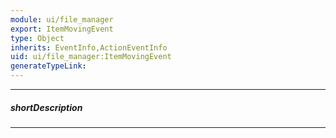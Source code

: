 ```yaml
---
module: ui/file_manager
export: ItemMovingEvent
type: Object
inherits: EventInfo,ActionEventInfo
uid: ui/file_manager:ItemMovingEvent
generateTypeLink: 
---
```

---
##### shortDescription
<!-- Description goes here -->

---
<!-- Description goes here -->